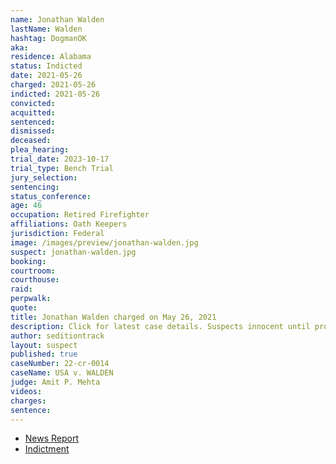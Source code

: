 ```yaml
---
name: Jonathan Walden
lastName: Walden
hashtag: DogmanOK
aka:
residence: Alabama
status: Indicted
date: 2021-05-26
charged: 2021-05-26
indicted: 2021-05-26
convicted:
acquitted:
sentenced:
dismissed:
deceased:
plea_hearing:
trial_date: 2023-10-17
trial_type: Bench Trial
jury_selection:
sentencing:
status_conference:
age: 46
occupation: Retired Firefighter
affiliations: Oath Keepers
jurisdiction: Federal
image: /images/preview/jonathan-walden.jpg
suspect: jonathan-walden.jpg
booking:
courtroom:
courthouse:
raid:
perpwalk:
quote:
title: Jonathan Walden charged on May 26, 2021
description: Click for latest case details. Suspects innocent until proven guilty.
author: seditiontrack
layout: suspect
published: true
caseNumber: 22-cr-0014
caseName: USA v. WALDEN
judge: Amit P. Mehta
videos:
charges:
sentence:
---
```

- [News Report](https://www.thedailybeast.com/oath-keeper-jonathan-walden-brought-82-pound-german-shepherd-warrior-to-capitol-riots)
- [Indictment](https://www.justice.gov/usao-dc/case-multi-defendant/file/1471021/download)
